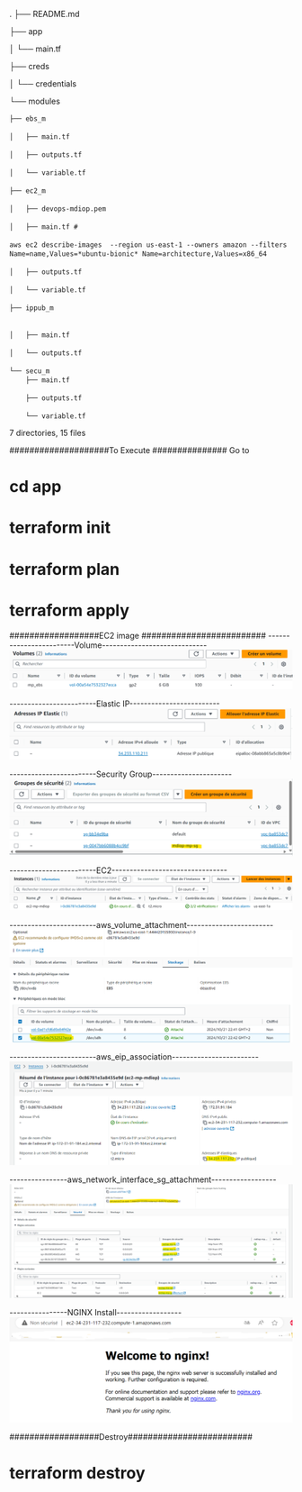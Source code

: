 .
├── README.md

├── app

│   └── main.tf

├── creds

│   └── credentials

└── modules

    ├── ebs_m

    │   ├── main.tf

    │   ├── outputs.tf

    │   └── variable.tf

    ├── ec2_m

    │   ├── devops-mdiop.pem

    │   ├── main.tf # 

    aws ec2 describe-images  --region us-east-1 --owners amazon --filters Name=name,Values=*ubuntu-bionic* Name=architecture,Values=x86_64

    │   ├── outputs.tf

    │   └── variable.tf

    ├── ippub_m


    │   ├── main.tf

    │   └── outputs.tf

    └── secu_m
        ├── main.tf

        ├── outputs.tf
        
        └── variable.tf

7 directories, 15 files

####################To Execute ###############
Go to 
# cd app
# terraform init
# terraform plan
# terraform apply
##################EC2 image #########################
------------------------Volume-----------------------------
![alt text](image.png)

------------------------Elastic IP-------------------------
![alt text](image-1.png)

------------------------Security Group----------------------
![alt text](image-2.png)

------------------------EC2--------------------------------
![alt text](image-3.png)

------------------------aws_volume_attachment------------------------
![alt text](image-5.png)

------------------------aws_eip_association------------------------
![alt text](image-4.png)

----------------aws_network_interface_sg_attachment------------------
![alt text](image-6.png)

----------------NGINX Install------------------
![alt text](image-7.png)

##################Destroy#########################

# terraform destroy